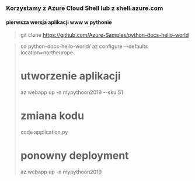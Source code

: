 ### Korzystamy z Azure Cloud Shell lub z shell.azure.com


#### pierwsza wersja aplikacji www w pythonie 

> git clone https://github.com/Azure-Samples/python-docs-hello-world

> cd python-docs-hello-world/
> az configure --defaults location=northeurope
> # utworzenie aplikacji 
> az webapp up -n mypythoon2019 --sku S1
> # zmiana kodu 
> code application.py
> # ponowny deployment 
> az webapp up -n mypythoon2019
